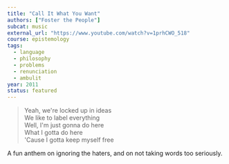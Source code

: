 ```yaml
---
title: "Call It What You Want"
authors: ["Foster the People"]
subcat: music
external_url: "https://www.youtube.com/watch?v=1prhCWO_518"
course: epistemology
tags:
  - language
  - philosophy
  - problems
  - renunciation
  - ambulit
year: 2011
status: featured
---
```


> Yeah, we're locked up in ideas  
We like to label everything  
Well, I'm just gonna do here  
What I gotta do here  
'Cause I gotta keep myself free

A fun anthem on ignoring the haters, and on not taking words too seriously.
